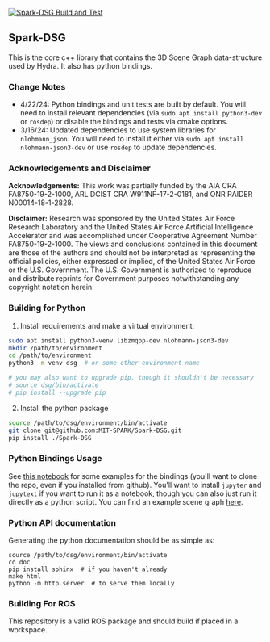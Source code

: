 [![Spark-DSG Build and Test](https://github.com/MIT-SPARK/Spark-DSG/actions/workflows/ci.yaml/badge.svg)](https://github.com/MIT-SPARK/Spark-DSG/actions/workflows/ci.yaml)

## Spark-DSG

This is the core c++ library that contains the 3D Scene Graph data-structure used by Hydra. It also has python bindings.

### Change Notes

- 4/22/24: Python bindings and unit tests are built by default. You will need to install relevant dependencies (via `sudo apt install python3-dev` or `rosdep`) or disable the bindings and tests via cmake options.
- 3/16/24: Updated dependencies to use system libraries for `nlohmann_json`. You will need to install it either via `sudo apt install nlohmann-json3-dev` or use `rosdep` to update dependencies.

### Acknowledgements and Disclaimer

**Acknowledgements:** This work was partially funded by the AIA CRA FA8750-19-2-1000, ARL DCIST CRA W911NF-17-2-0181, and ONR RAIDER N00014-18-1-2828.

**Disclaimer:** Research was sponsored by the United States Air Force Research Laboratory and the United States Air Force Artificial Intelligence Accelerator and was accomplished under Cooperative Agreement Number FA8750-19-2-1000. The views and conclusions contained in this document are those of the authors and should not be interpreted as representing the official policies, either expressed or implied, of the United States Air Force or the U.S. Government. The U.S. Government is authorized to reproduce and distribute reprints for Government purposes notwithstanding any copyright notation herein.

### Building for Python

  1. Install requirements and make a virtual environment:

```bash
sudo apt install python3-venv libzmqpp-dev nlohmann-json3-dev
mkdir /path/to/environment
cd /path/to/environment
python3 -m venv dsg  # or some other environment name

# you may also want to upgrade pip, though it shouldn't be necessary
# source dsg/bin/activate
# pip install --upgrade pip
```

  2. Install the python package
```bash
source /path/to/dsg/environment/bin/activate
git clone git@github.com:MIT-SPARK/Spark-DSG.git
pip install ./Spark-DSG
```

### Python Bindings Usage

See [this notebook](examples/python_api.py) for some examples for the bindings (you'll want to clone the repo, even if you installed from github).
You'll want to install `jupyter` and `jupytext` if you want to run it as a notebook, though you can also just run it directly as a python script.
You can find an example scene graph [here](https://drive.google.com/file/d/1jwcjrE4-6PvOgEgJipETkQaLgC43biFT/view?usp=sharing).

### Python API documentation

Generating the python documentation should be as simple as:

```
source /path/to/dsg/environment/bin/activate
cd doc
pip install sphinx  # if you haven't already
make html
python -m http.server  # to serve them locally
```

### Building For ROS

This repository is a valid ROS package and should build if placed in a workspace.
